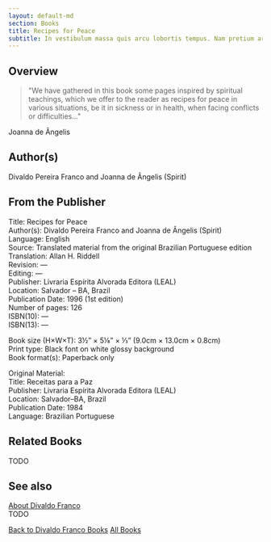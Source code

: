 ```yaml
---
layout: default-md
section: Books
title: Recipes for Peace
subtitle: In vestibulum massa quis arcu lobortis tempus. Nam pretium arcu in odio vulputate luctus.
---
```


## Overview

> "We have gathered in this book some pages inspired by spiritual teachings, which we offer to the reader as recipes for peace in various situations, be it in sickness or in health, when facing conflicts or difficulties…"

Joanna de Ângelis

## Author(s)
Divaldo Pereira Franco and Joanna de Ângelis (Spirit)

## From the Publisher
Title: 	Recipes for Peace  
Author(s): 	Divaldo Pereira Franco and Joanna de Ângelis (Spirit)  
Language: 	English  
Source: 	Translated material from the original Brazilian Portuguese edition  
Translation: 	Allan H. Riddell  
Revision: 	—  
Editing: 	—  
Publisher: 	Livraria Espírita Alvorada Editora (LEAL)  
Location: 	Salvador – BA, Brazil  
Publication Date: 	1996 (1st edition)  
Number of pages: 	126  
ISBN(10): 	—  
ISBN(13): 	—  
	  
	  
Book size (H×W×T): 	3½” × 5⅛” × ⅓” (9.0cm × 13.0cm × 0.8cm)  
Print type: 	Black font on white glossy background  
Book format(s): 	Paperback only  
  
   
Original Material:  
Title: 	Receitas para a Paz  
Publisher: 	Livraria Espírita Alvorada Editora (LEAL)  
Location: 	Salvador–BA, Brazil  
Publication Date: 	1984  
Language: 	Brazilian Portuguese  

## Related Books
TODO

## See also
[About Divaldo Franco](/profile/divaldo-franco)  
TODO


<a href="/books/divaldo-franco" class="button">Back to Divaldo Franco Books</a>
<a href="/books" class="button">All Books</a>

